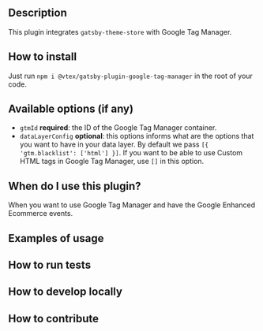 ## Description

This plugin integrates `gatsby-theme-store` with Google Tag Manager.

## How to install

Just run `npm i @vtex/gatsby-plugin-google-tag-manager` in the root of your code.

## Available options (if any)

- `gtmId` **required**: the ID of the Google Tag Manager container.
- `dataLayerConfig` **optional**: this options informs what are the options that you want to have in your data layer. By default we pass `[{ 'gtm.blacklist': ['html'] }]`. If you want to be able to use Custom HTML tags in Google Tag Manager, use `[]` in this option.

## When do I use this plugin?

When you want to use Google Tag Manager and have the Google Enhanced Ecommerce events.

## Examples of usage

## How to run tests

## How to develop locally

## How to contribute
